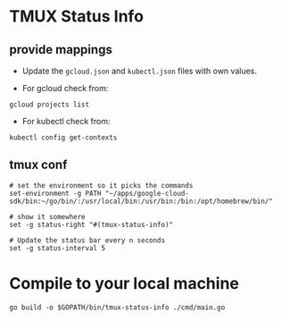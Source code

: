# TMUX Status Info

## provide mappings

- Update the `gcloud.json` and `kubectl.json` files with own values.

- For gcloud check from:
```shell
gcloud projects list
```

- For kubectl check from:
```shell
kubectl config get-contexts
```

## tmux conf

```shell
# set the environment so it picks the commands
set-environment -g PATH "~/apps/google-cloud-sdk/bin:~/go/bin/:/usr/local/bin:/usr/bin:/bin:/opt/homebrew/bin/"

# show it somewhere
set -g status-right "#(tmux-status-info)"

# Update the status bar every n seconds
set -g status-interval 5
```

# Compile to your local machine

```shell
go build -o $GOPATH/bin/tmux-status-info ./cmd/main.go
```